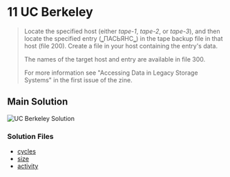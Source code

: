 # 11 UC Berkeley

> Locate the specified host (either _tape-1_, _tape-2_, or _tape-3_), and then locate the specified entry (‗ПАСЬЯНС‗) in the tape backup file in that host (file 200). Create a file in your host containing the entry's data.
>
> The names of the target host and entry are available in file 300.
>
> For more information see "Accessing Data in Legacy Storage Systems" in the first issue of the zine.

## Main Solution

![UC Berkeley Solution][solution]

[solution]: https://i.imgur.com/4mg3h2o.gif "UC Berkeley Solution"

### Solution Files

-   [cycles](cycles/)
-   [size](size/)
-   [activity](activity/)

